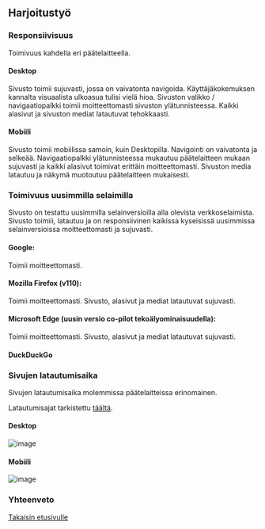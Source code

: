 ## Harjoitustyö

### Responsiivisuus
Toimivuus kahdella eri päätelaitteella. 

#### Desktop
Sivusto toimii sujuvasti, jossa on vaivatonta navigoida. Käyttäjäkokemuksen kannalta visuaalista ulkoasua tulisi vielä hioa. Sivuston valikko / navigaatiopalkki toimii moitteettomasti sivuston ylätunnisteessa. Kaikki alasivut ja sivuston mediat latautuvat tehokkaasti. 

#### Mobiili
Sivusto toimii mobiilissa samoin, kuin Desktopilla. Navigointi on vaivatonta ja selkeää. Navigaatiopalkki ylätunnisteessa mukautuu päätelaitteen mukaan sujuvasti ja kaikki alasivut toimivat erittäin moitteettomasti. Sivuston media latautuu ja näkymä muotoutuu päätelaitteen mukaisesti. 

### Toimivuus uusimmilla selaimilla
Sivusto on testattu uusimmilla selainversioilla alla olevista verkkoselaimista. Sivusto toimiii, latautuu ja on responsiivinen kaikissa kyseisissä uusimmissa selainversioissa moitteettomasti ja sujuvasti. 

#### Google: 
Toimii moitteettomasti. 

#### Mozilla Firefox (v110): 
Toimii moitteettomasti. Sivusto, alasivut ja mediat latautuvat sujuvasti.

#### Microsoft Edge (uusin versio co-pilot tekoälyominaisuudella): 
Toimii moitteettomasti. Sivusto, alasivut ja mediat latautuvat sujuvasti. 

#### DuckDuckGo

### Sivujen latautumisaika
Sivujen latautumisaika molemmissa päätelaitteissa erinomainen. 

Latautumisajat tarkistettu [täältä](https://pagespeed.web.dev/).

#### Desktop

![image](https://github.com/user-attachments/assets/4ffbf71d-133d-4975-b1fb-47461a732a59)



#### Mobiili

![image](https://github.com/user-attachments/assets/4434fbfb-f7f9-41d3-b2ca-dc550ec1a9f3)


### Yhteenveto

[Takaisin etusivulle](index.md)
